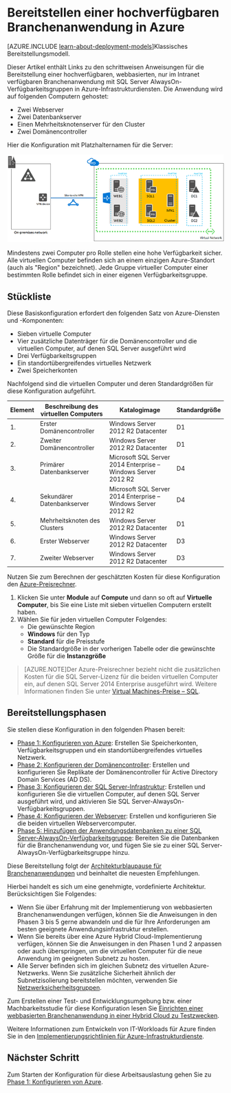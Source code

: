 <properties 
	pageTitle="Bereitstellen einer Branchenanwendung | Microsoft Azure" 
	description="Sie stellen eine webbasierte, hochverfügbare Branchenanwendung mit SQL Server AlwaysOn-Verfügbarkeitsgruppen in fünf Phasen in Azure bereit." 
	documentationCenter=""
	services="virtual-machines" 
	authors="JoeDavies-MSFT" 
	manager="timlt" 
	editor=""
	tags="azure-resource-manager"/>

<tags 
	ms.service="virtual-machines" 
	ms.workload="infrastructure-services" 
	ms.tgt_pltfrm="Windows" 
	ms.devlang="na" 
	ms.topic="article" 
	ms.date="12/17/2015" 
	ms.author="josephd"/>

# Bereitstellen einer hochverfügbaren Branchenanwendung in Azure

[AZURE.INCLUDE [learn-about-deployment-models](../../includes/learn-about-deployment-models-rm-include.md)]Klassisches Bereitstellungsmodell.

Dieser Artikel enthält Links zu den schrittweisen Anweisungen für die Bereitstellung einer hochverfügbaren, webbasierten, nur im Intranet verfügbaren Branchenanwendung mit SQL Server AlwaysOn-Verfügbarkeitsgruppen in Azure-Infrastrukturdiensten. Die Anwendung wird auf folgenden Computern gehostet:

- Zwei Webserver
- Zwei Datenbankserver
- Einen Mehrheitsknotenserver für den Cluster
- Zwei Domänencontroller

Hier die Konfiguration mit Platzhalternamen für die Server:

![](./media/virtual-machines-workload-high-availability-LOB-application-overview/workload-lobapp-phase4.png)
 
Mindestens zwei Computer pro Rolle stellen eine hohe Verfügbarkeit sicher. Alle virtuellen Computer befinden sich an einem einzigen Azure-Standort (auch als "Region" bezeichnet). Jede Gruppe virtueller Computer einer bestimmten Rolle befindet sich in einer eigenen Verfügbarkeitsgruppe.

## Stückliste

Diese Basiskonfiguration erfordert den folgenden Satz von Azure-Diensten und -Komponenten:

- Sieben virtuelle Computer
- Vier zusätzliche Datenträger für die Domänencontroller und die virtuellen Computer, auf denen SQL Server ausgeführt wird
- Drei Verfügbarkeitsgruppen
- Ein standortübergreifendes virtuelles Netzwerk
- Zwei Speicherkonten

Nachfolgend sind die virtuellen Computer und deren Standardgrößen für diese Konfiguration aufgeführt.

Element | Beschreibung des virtuellen Computers | Katalogimage | Standardgröße 
--- | --- | --- | --- 
1\. | Erster Domänencontroller | Windows Server 2012 R2 Datacenter | D1
2\. | Zweiter Domänencontroller | Windows Server 2012 R2 Datacenter | D1
3\. | Primärer Datenbankserver | Microsoft SQL Server 2014 Enterprise – Windows Server 2012 R2 | D4
4\. | Sekundärer Datenbankserver | Microsoft SQL Server 2014 Enterprise – Windows Server 2012 R2 | D4
5\. | Mehrheitsknoten des Clusters | Windows Server 2012 R2 Datacenter | D1
6\. | Erster Webserver | Windows Server 2012 R2 Datacenter | D3
7\. | Zweiter Webserver | Windows Server 2012 R2 Datacenter | D3

Nutzen Sie zum Berechnen der geschätzten Kosten für diese Konfiguration den [Azure-Preisrechner](https://azure.microsoft.com/pricing/calculator/).

1. Klicken Sie unter **Module** auf **Compute** und dann so oft auf **Virtuelle Computer**, bis Sie eine Liste mit sieben virtuellen Computern erstellt haben.
2. Wählen Sie für jeden virtuellen Computer Folgendes:
	- Die gewünschte Region
	- **Windows** für den Typ
	- **Standard** für die Preisstufe
	- Die Standardgröße in der vorherigen Tabelle oder die gewünschte Größe für die **Instanzgröße**

> [AZURE.NOTE]Der Azure-Preisrechner bezieht nicht die zusätzlichen Kosten für die SQL Server-Lizenz für die beiden virtuellen Computer ein, auf denen SQL Server 2014 Enterprise ausgeführt wird. Weitere Informationen finden Sie unter [Virtual Machines-Preise – SQL](https://azure.microsoft.com/pricing/details/virtual-machines/#Sql).

## Bereitstellungsphasen

Sie stellen diese Konfiguration in den folgenden Phasen bereit:

- [Phase 1: Konfigurieren von Azure](virtual-machines-workload-high-availability-LOB-application-phase1.md): Erstellen Sie Speicherkonten, Verfügbarkeitsgruppen und ein standortübergreifendes virtuelles Netzwerk.
- [Phase 2: Konfigurieren der Domänencontroller](virtual-machines-workload-high-availability-LOB-application-phase2.md): Erstellen und konfigurieren Sie Replikate der Domänencontroller für Active Directory Domain Services (AD DS).
- [Phase 3: Konfigurieren der SQL Server-Infrastruktur](virtual-machines-workload-high-availability-LOB-application-phase3.md): Erstellen und konfigurieren Sie die virtuellen Computer, auf denen SQL Server ausgeführt wird, und aktivieren Sie SQL Server-AlwaysOn-Verfügbarkeitsgruppen.
- [Phase 4: Konfigurieren der Webserver](virtual-machines-workload-high-availability-LOB-application-phase4.md): Erstellen und konfigurieren Sie die beiden virtuellen Webservercomputer.
- [Phase 5: Hinzufügen der Anwendungsdatenbanken zu einer SQL Server-AlwaysOn-Verfügbarkeitsgruppe](virtual-machines-workload-high-availability-LOB-application-phase5.md): Bereiten Sie die Datenbanken für die Branchenanwendung vor, und fügen Sie sie zu einer SQL Server-AlwaysOn-Verfügbarkeitsgruppe hinzu.

Diese Bereitstellung folgt der [Architekturblaupause für Branchenanwendungen](http://msdn.microsoft.com/dn630664) und beinhaltet die neuesten Empfehlungen.

Hierbei handelt es sich um eine genehmigte, vordefinierte Architektur. Berücksichtigen Sie Folgendes:

- Wenn Sie über Erfahrung mit der Implementierung von webbasierten Branchenanwendungen verfügen, können Sie die Anweisungen in den Phasen 3 bis 5 gerne abwandeln und die für Ihre Anforderungen am besten geeignete Anwendungsinfrastruktur erstellen. 
- Wenn Sie bereits über eine Azure Hybrid Cloud-Implementierung verfügen, können Sie die Anweisungen in den Phasen 1 und 2 anpassen oder auch überspringen, um die virtuellen Computer für die neue Anwendung im geeigneten Subnetz zu hosten.
- Alle Server befinden sich im gleichen Subnetz des virtuellen Azure-Netzwerks. Wenn Sie zusätzliche Sicherheit ähnlich der Subnetzisolierung bereitstellen möchten, verwenden Sie [Netzwerksicherheitsgruppen](../virtual-networks/virtual-networks-nsg.md).

Zum Erstellen einer Test- und Entwicklungsumgebung bzw. einer Machbarkeitsstudie für diese Konfiguration lesen Sie [Einrichten einer webbasierten Branchenanwendung in einer Hybrid Cloud zu Testzwecken](../virtual-network/virtual-networks-setup-lobapp-hybrid-cloud-testing.md).

Weitere Informationen zum Entwickeln von IT-Workloads für Azure finden Sie in den [Implementierungsrichtlinien für Azure-Infrastrukturdienste](virtual-machines-infrastructure-services-implementation-guidelines.md).

## Nächster Schritt

Zum Starten der Konfiguration für diese Arbeitsauslastung gehen Sie zu [Phase 1: Konfigurieren von Azure](virtual-machines-workload-high-availability-LOB-application-phase1.md).

<!---HONumber=AcomDC_1223_2015-->